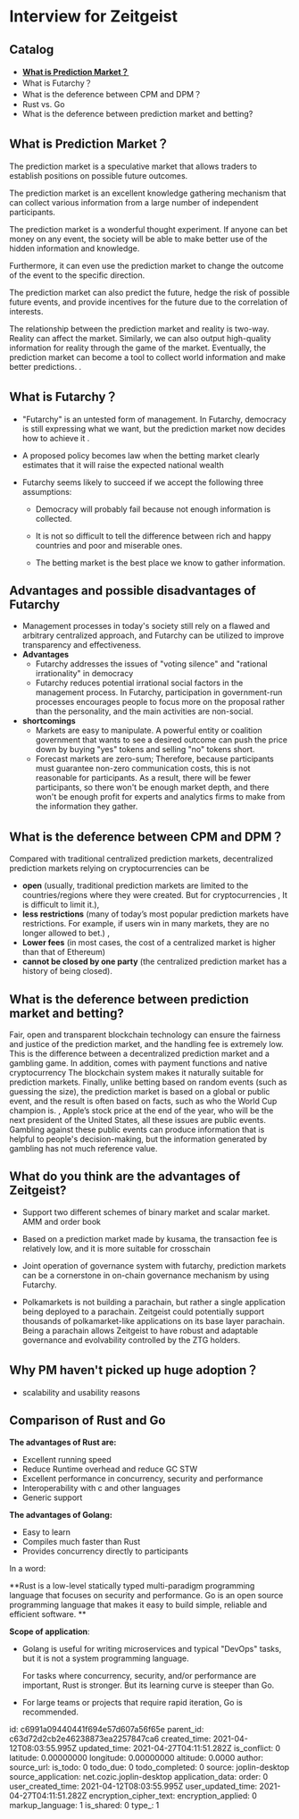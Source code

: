 # Interview for Zeitgeist

## Catalog

- [**What is Prediction Market？**](#What-is-Prediction-Market？)
- What is Futarchy？
- What is the deference between CPM and DPM？
- Rust vs. Go
- What is the deference between prediction market and betting?

## What is Prediction Market？

The prediction market is a speculative market that allows traders to establish positions on possible future outcomes. 

The prediction market is an excellent knowledge gathering mechanism that can collect various information from a large number of independent participants.

The prediction market is a wonderful thought experiment. If anyone can bet money on any event, the society will be able to make better use of the hidden information and knowledge. 

Furthermore, it can even use the prediction market to change the outcome of the event to the specific direction. 

The prediction market can also predict the future, hedge the risk of possible future events, and provide incentives for the future due to the correlation of interests. 

The relationship between the prediction market and reality is two-way. Reality can affect the market. Similarly, we can also output high-quality information for reality through the game of the market. Eventually, the prediction market can become a tool to collect world information and make better predictions. .

## What is Futarchy？

- "Futarchy" is an untested form of management.
In Futarchy, democracy is still expressing what we want, but the prediction market now decides how to achieve it .
- A proposed policy becomes law when the betting market clearly estimates that it will raise the expected national wealth 
- Futarchy seems likely to succeed if we accept the following three assumptions:

  - Democracy will probably fail because not enough information is collected.

  - It is not so difficult to tell the difference between rich and happy countries and poor and miserable ones.
  - The betting market is the best place we know to gather information.

## Advantages and possible disadvantages of Futarchy

- Management processes in today's society still rely on a flawed and arbitrary centralized approach, and Futarchy can be utilized to improve transparency and effectiveness.
- **Advantages**
  - Futarchy addresses the issues of "voting silence" and "rational irrationality" in democracy
  - Futarchy reduces potential irrational social factors in the management process.
    In Futarchy, participation in government-run processes encourages people to focus more on the proposal rather than the personality, and the main activities are non-social.
- **shortcomings**
  - Markets are easy to manipulate.
    A powerful entity or coalition government that wants to see a desired outcome can push the price down by buying "yes" tokens and selling "no" tokens short.
  - Forecast markets are zero-sum;
    Therefore, because participants must guarantee non-zero communication costs, this is not reasonable for participants.
    As a result, there will be fewer participants, so there won't be enough market depth, and there won't be enough profit for experts and analytics firms to make from the information they gather.

## What is the deference between CPM and DPM？

Compared with traditional centralized prediction markets, decentralized prediction markets relying on cryptocurrencies can be 

- **open** (usually, traditional prediction markets are limited to the countries/regions where they were created. But for cryptocurrencies , It is difficult to limit it.),
- **less restrictions** (many of today’s most popular prediction markets have restrictions. For example, if users win in many markets, they are no longer allowed to bet.) ,
- **Lower fees** (in most cases, the cost of a centralized market is higher than that of Ethereum) 
- **cannot be closed by one party** (the centralized prediction market has a history of being closed).

## What is the deference between prediction market and betting?

Fair, open and transparent blockchain technology can ensure the fairness and justice of the prediction market, and the handling fee is extremely low. This is the difference between a decentralized prediction market and a gambling game. In addition,  comes with payment functions and native cryptocurrency The blockchain system makes it naturally suitable for prediction markets. Finally, unlike betting based on random events (such as guessing the size), the prediction market is based on a global or public event, and the result is often based on facts, such as who the World Cup champion is. , Apple’s stock price at the end of the year, who will be the next president of the United States, all these issues are public events. Gambling against these public events can produce information that is helpful to people's decision-making, but the information generated by gambling has not much reference value.

## What do you think are the advantages of Zeitgeist?

- Support two different schemes of binary market and scalar market. AMM and order book

- Based on a prediction market made by kusama, the transaction fee is relatively low, and it is more suitable for crosschain

- Joint operation of governance system with futarchy, prediction markets can be a cornerstone in  on-chain governance mechanism by using Futarchy.

- Polkamarkets is not building a parachain, but rather a single application being deployed to a parachain. Zeitgeist could potentially support thousands of polkamarket-like applications on its base layer parachain. Being a parachain allows Zeitgeist to have robust and adaptable governance and evolvability controlled by the ZTG holders.

  

## Why PM haven't picked up huge adoption？

- scalability and usability reasons

## Comparison of Rust and Go

**The advantages of Rust are:**

- Excellent running speed
- Reduce Runtime overhead and reduce GC STW
- Excellent performance in concurrency, security and performance
- Interoperability with c and other languages
- Generic support

**The advantages of Golang:**

- Easy to learn
- Compiles much faster than Rust
- Provides concurrency directly to participants

In a word:

**Rust is a low-level statically typed multi-paradigm programming language that focuses on security and performance. Go is an open source programming language that makes it easy to build simple, reliable and efficient software. **

**Scope of application**:

- Golang is useful for writing microservices and typical "DevOps" tasks, but it is not a system programming language. 

  For tasks where concurrency, security, and/or performance are important, Rust is stronger. But its learning curve is steeper than Go.

- For large teams or projects that require rapid iteration, Go is recommended.



id: c6991a09440441f694e57d607a56f65e
parent_id: c63d72d2cb2e46238873ea2257847ca6
created_time: 2021-04-12T08:03:55.995Z
updated_time: 2021-04-27T04:11:51.282Z
is_conflict: 0
latitude: 0.00000000
longitude: 0.00000000
altitude: 0.0000
author: 
source_url: 
is_todo: 0
todo_due: 0
todo_completed: 0
source: joplin-desktop
source_application: net.cozic.joplin-desktop
application_data: 
order: 0
user_created_time: 2021-04-12T08:03:55.995Z
user_updated_time: 2021-04-27T04:11:51.282Z
encryption_cipher_text: 
encryption_applied: 0
markup_language: 1
is_shared: 0
type_: 1
